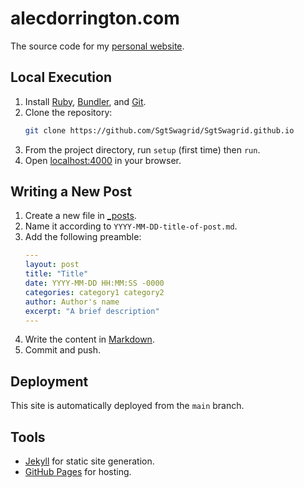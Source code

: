 # alecdorrington.com

The source code for my [personal website](https://alecdorrington.com/).

## Local Execution

1. Install [Ruby](https://www.ruby-lang.org/en/), [Bundler](https://bundler.io/), and [Git](https://git-scm.com/).
2. Clone the repository:
   ```bash
   git clone https://github.com/SgtSwagrid/SgtSwagrid.github.io
   ```
4. From the project directory, run `setup` (first time) then `run`.
5. Open [localhost:4000](http://localhost:4000/) in your browser.

## Writing a New Post

1. Create a new file in [_posts](_posts/).
2. Name it according to `YYYY-MM-DD-title-of-post.md`.
3. Add the following preamble:
   ```yaml
   ---
   layout: post
   title: "Title"
   date: YYYY-MM-DD HH:MM:SS -0000
   categories: category1 category2
   author: Author's name
   excerpt: "A brief description"
   ---
   ```
4. Write the content in [Markdown](https://docs.github.com/en/get-started/writing-on-github/getting-started-with-writing-and-formatting-on-github/basic-writing-and-formatting-syntax).
5. Commit and push.

## Deployment

This site is automatically deployed from the `main` branch.

## Tools

- [Jekyll](https://jekyllrb.com/) for static site generation.
- [GitHub Pages](https://pages.github.com/) for hosting.
